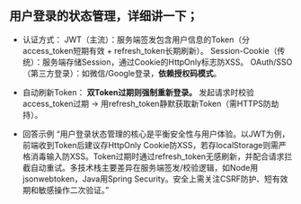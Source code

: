 ## 用户登录的状态管理，详细讲一下；
- 认证方式：
    JWT（主流）：服务端签发包含用户信息的Token（分access_token短期有效 + refresh_token长期刷新）。
    Session-Cookie（传统）：服务端存储Session，通过Cookie的HttpOnly标志防XSS。
    OAuth/SSO（第三方登录）：如微信/Google登录，**依赖授权码模式**。

- 自动刷新Token：
    **双Token过期则强制重新登录。**
    发起请求时校验access_token过期 → 用refresh_token静默获取新Token（需HTTPS防劫持）。
- 回答示例
    “用户登录状态管理的核心是平衡安全性与用户体验。以JWT为例，前端收到Token后建议存HttpOnly Cookie防XSS，若存localStorage则需严格消毒输入防XSS。Token过期时通过refresh_token无感刷新，并配合请求拦截自动重试。多技术栈主要差异在服务端签发/校验逻辑，如Node用jsonwebtoken，Java用Spring Security。安全上需关注CSRF防护、短有效期和敏感操作二次验证。”